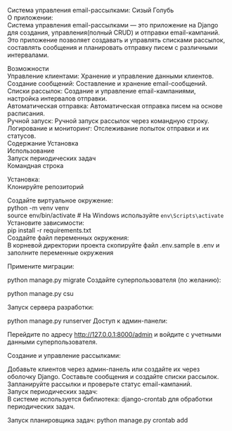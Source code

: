 Система управления email-рассылками: Cизый Голубь   
О приложении:        
Система управления email-рассылками — это приложение на Django для создания, управления(полный CRUD) и отправки email-кампаний. Это приложение позволяет создавать и управлять списками рассылок, составлять сообщения и планировать отправку писем с различными интервалами.

Возможности   
Управление клиентами: Хранение и управление данными клиентов.  
Создание сообщений: Составление и хранение email-сообщений.   
Списки рассылок: Создание и управление email-кампаниями, настройка интервалов отправки.   
Автоматическая отправка: Автоматическая отправка писем на основе расписания.   
Ручной запуск: Ручной запуск рассылок через командную строку.   
Логирование и мониторинг: Отслеживание попыток отправки и их статусов.   
Содержание
Установка  
Использование  
Запуск периодических задач  
Командная строка
   
Установка:      
Клонируйте репозиторий  

Создайте виртуальное окружение:     
python -m venv venv     
source env/bin/activate   # На Windows используйте `env\Scripts\activate`    
Установите зависимости:     
pip install -r requirements.txt     
Создайте файл переменных окружения:    
В корневой директории проекта скопируйте файл .env.sample в .env и заполните переменные окружения        

Примените миграции:

python manage.py migrate
Создайте суперпользователя (по желанию):

python manage.py csu

Запуск сервера разработки:

python manage.py runserver
Доступ к админ-панели:    

Перейдите по адресу http://127.0.0.1:8000/admin и войдите с учетными данными суперпользователя.    

Создание и управление рассылками:    

Добавьте клиентов через админ-панель или создайте их через оболочку Django.
Составьте сообщения и создайте списки рассылок.
Запланируйте рассылки и проверьте статус email-кампаний.     
Запуск периодических задач:    
В системе используется библиотека: django-crontab  для обработки периодических задач.    

Запуск планировщика задач:
python manage.py crontab add

